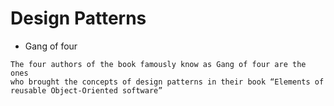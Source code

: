 # Design Patterns
-  Gang of four
```
The four authors of the book famously know as Gang of four are the ones 
who brought the concepts of design patterns in their book “Elements of reusable Object-Oriented software”
```
